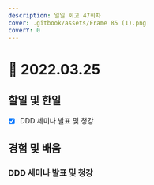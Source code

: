 ```yaml
---
description: 일일 회고 47회차
cover: .gitbook/assets/Frame 85 (1).png
coverY: 0
---
```


# 🙁 2022.03.25

## 할일 및 한일

* [x] DDD 세미나 발표 및 청강

## 경험 및 배움

### DDD 세미나 발표 및 청강

